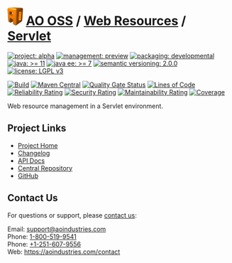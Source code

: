 # [<img src="ao-logo.png" alt="AO Logo" width="35" height="40">](https://github.com/ao-apps) [AO OSS](https://github.com/ao-apps/ao-oss) / [Web Resources](https://github.com/ao-apps/ao-web-resources) / [Servlet](https://github.com/ao-apps/ao-web-resources-servlet)

[![project: alpha](https://oss.aoapps.com/ao-badges/project-alpha.svg)](https://aoindustries.com/life-cycle#project-alpha)
[![management: preview](https://oss.aoapps.com/ao-badges/management-preview.svg)](https://aoindustries.com/life-cycle#management-preview)
[![packaging: developmental](https://oss.aoapps.com/ao-badges/packaging-developmental.svg)](https://aoindustries.com/life-cycle#packaging-developmental)  
[![java: &gt;= 11](https://oss.aoapps.com/ao-badges/java-11.svg)](https://docs.oracle.com/en/java/javase/11/docs/api/)
[![java ee: &gt;= 7](https://oss.aoapps.com/ao-badges/javaee-7.svg)](https://docs.oracle.com/javaee/7/)
[![semantic versioning: 2.0.0](https://oss.aoapps.com/ao-badges/semver-2.0.0.svg)](https://semver.org/spec/v2.0.0.html)
[![license: LGPL v3](https://oss.aoapps.com/ao-badges/license-lgpl-3.0.svg)](https://www.gnu.org/licenses/lgpl-3.0)

[![Build](https://github.com/ao-apps/ao-web-resources-servlet/workflows/Build/badge.svg?branch=master)](https://github.com/ao-apps/ao-web-resources-servlet/actions?query=workflow%3ABuild)
[![Maven Central](https://maven-badges.herokuapp.com/maven-central/com.aoapps/ao-web-resources-servlet/badge.svg)](https://maven-badges.herokuapp.com/maven-central/com.aoapps/ao-web-resources-servlet)
[![Quality Gate Status](https://sonarcloud.io/api/project_badges/measure?branch=master&project=com.aoapps%3Aao-web-resources-servlet&metric=alert_status)](https://sonarcloud.io/dashboard?branch=master&id=com.aoapps%3Aao-web-resources-servlet)
[![Lines of Code](https://sonarcloud.io/api/project_badges/measure?branch=master&project=com.aoapps%3Aao-web-resources-servlet&metric=ncloc)](https://sonarcloud.io/component_measures?branch=master&id=com.aoapps%3Aao-web-resources-servlet&metric=ncloc)  
[![Reliability Rating](https://sonarcloud.io/api/project_badges/measure?branch=master&project=com.aoapps%3Aao-web-resources-servlet&metric=reliability_rating)](https://sonarcloud.io/component_measures?branch=master&id=com.aoapps%3Aao-web-resources-servlet&metric=Reliability)
[![Security Rating](https://sonarcloud.io/api/project_badges/measure?branch=master&project=com.aoapps%3Aao-web-resources-servlet&metric=security_rating)](https://sonarcloud.io/component_measures?branch=master&id=com.aoapps%3Aao-web-resources-servlet&metric=Security)
[![Maintainability Rating](https://sonarcloud.io/api/project_badges/measure?branch=master&project=com.aoapps%3Aao-web-resources-servlet&metric=sqale_rating)](https://sonarcloud.io/component_measures?branch=master&id=com.aoapps%3Aao-web-resources-servlet&metric=Maintainability)
[![Coverage](https://sonarcloud.io/api/project_badges/measure?branch=master&project=com.aoapps%3Aao-web-resources-servlet&metric=coverage)](https://sonarcloud.io/component_measures?branch=master&id=com.aoapps%3Aao-web-resources-servlet&metric=Coverage)

Web resource management in a Servlet environment.

## Project Links
* [Project Home](https://oss.aoapps.com/web-resources/servlet/)
* [Changelog](https://oss.aoapps.com/web-resources/servlet/changelog)
* [API Docs](https://oss.aoapps.com/web-resources/servlet/apidocs/)
* [Central Repository](https://central.sonatype.com/artifact/com.aoapps/ao-web-resources-servlet)
* [GitHub](https://github.com/ao-apps/ao-web-resources-servlet)

## Contact Us
For questions or support, please [contact us](https://aoindustries.com/contact):

Email: [support@aoindustries.com](mailto:support@aoindustries.com)  
Phone: [1-800-519-9541](tel:1-800-519-9541)  
Phone: [+1-251-607-9556](tel:+1-251-607-9556)  
Web: https://aoindustries.com/contact
